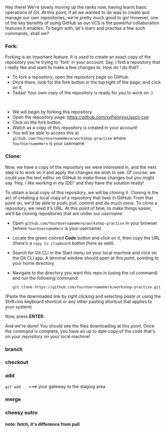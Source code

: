 Hey there! We're slowly moving up the ranks now, having learnt basic operations of Git. At this point, if all we wanted to do was to create and manage our own repositories, we're pretty much good to go! However, one of the key benefits of using GitHub as our VCS is the powerful collaboration features it enables. To begin with, let's learn and practise a few such commands, shall we?

### Fork:

Forking is an important feature. It is used to create an exact copy of the repository you're trying to 'fork' in your account. Say, I find a repository that I really like and want to make a few changes to. How do I do that?

-   To fork a repository, open the repository page on GitHub.
-   Once there, look for the fork button in the top right of the page, and click on it.
-   Tadaa! Your own copy of the repository is ready for you to work on :)

<br>

-   We will begin by forking this repository.
-   Open the repository page: https://github.com/xxPennyxx/ascii-cse
-   Click on the fork button.
-   Watch as a copy of this repository is created in your account!
-   You will be able to access this at `github.com/YourUsernameHere/workshop-practise`
    where `YourUsernameHere` is your username.

### Clone:

Now, we have a copy of the repository we were interested in, and the next step is to work on it and apply the changes we wish to see. Of course, we could use the text editor on GitHub to make these changes but you might say _'Hey, I like working in my IDE!'_ and they have the solution ready!

To obtain a local copy of this repository, we will be cloning it. Cloning is the act of creating a local copy of a repository that lives in GitHub. From that point on, we'd be able to push, pull, commit and do much more. To clone a repository, we need it's URL. At this point of time, to make things easier, we'll be cloning repositories that are under our _username_.

-   Open `github.com/YourUsernameHere/workshop-practise` in your browser (where `YourUsernameHere` is your username)
-   Locate the green colored **_Code_** button and click on it, then copy the URL (there's a `copy to clipboard` button there as well).

-   Search for Git CLI in the Start menu on your local machine and click on the Git CLI app. A terminal window should open at this point, pointing to your home directory.
-   Navigate to the directory you want this repo in (using the _cd_ command) and run the following command:

    `git clone https://github.com/YourUsernameHere/workshop-practise.git `

(Paste the downloaded link by right clicking and selecting _paste_ or using the Shift+Ins keyboard shortcut or any other pasting shortcut that applies to your system)

Now, press **ENTER**.

And we're done! You should see the files downloading at this point. Once the command is complete, you have an up to date copy of the code that's on your repository on your local machine!

### branch

### checkout

### add

`git add . ` ===> your gateway to the staging area

### merge

### cheesy outro

#### note: fetch, it's difference from pull
